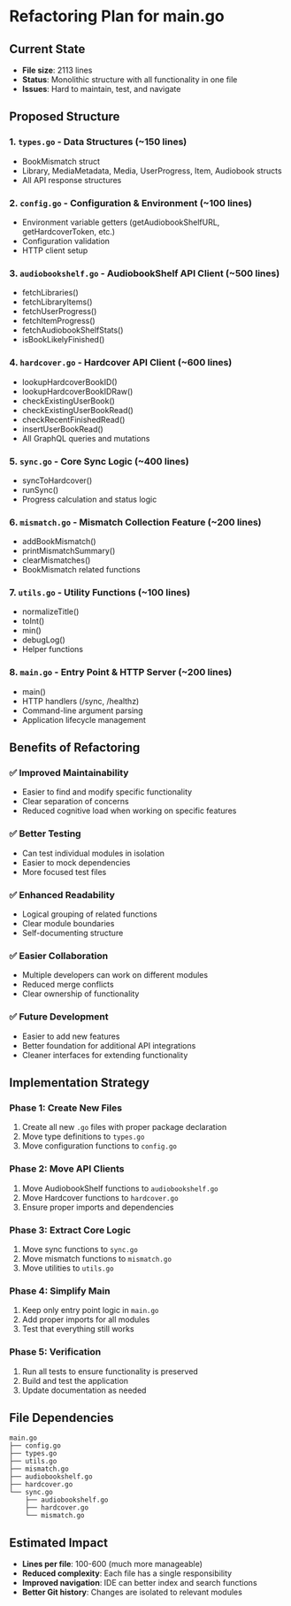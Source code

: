 # Refactoring Plan for main.go

## Current State
- **File size**: 2113 lines
- **Status**: Monolithic structure with all functionality in one file
- **Issues**: Hard to maintain, test, and navigate

## Proposed Structure

### 1. `types.go` - Data Structures (~150 lines)
- BookMismatch struct
- Library, MediaMetadata, Media, UserProgress, Item, Audiobook structs
- All API response structures

### 2. `config.go` - Configuration & Environment (~100 lines)
- Environment variable getters (getAudiobookShelfURL, getHardcoverToken, etc.)
- Configuration validation
- HTTP client setup

### 3. `audiobookshelf.go` - AudiobookShelf API Client (~500 lines)
- fetchLibraries()
- fetchLibraryItems()
- fetchUserProgress()
- fetchItemProgress()
- fetchAudiobookShelfStats()
- isBookLikelyFinished()

### 4. `hardcover.go` - Hardcover API Client (~600 lines)
- lookupHardcoverBookID()
- lookupHardcoverBookIDRaw()
- checkExistingUserBook()
- checkExistingUserBookRead()
- checkRecentFinishedRead()
- insertUserBookRead()
- All GraphQL queries and mutations

### 5. `sync.go` - Core Sync Logic (~400 lines)
- syncToHardcover()
- runSync()
- Progress calculation and status logic

### 6. `mismatch.go` - Mismatch Collection Feature (~200 lines)
- addBookMismatch()
- printMismatchSummary()
- clearMismatches()
- BookMismatch related functions

### 7. `utils.go` - Utility Functions (~100 lines)
- normalizeTitle()
- toInt()
- min()
- debugLog()
- Helper functions

### 8. `main.go` - Entry Point & HTTP Server (~200 lines)
- main()
- HTTP handlers (/sync, /healthz)
- Command-line argument parsing
- Application lifecycle management

## Benefits of Refactoring

### ✅ **Improved Maintainability**
- Easier to find and modify specific functionality
- Clear separation of concerns
- Reduced cognitive load when working on specific features

### ✅ **Better Testing**
- Can test individual modules in isolation
- Easier to mock dependencies
- More focused test files

### ✅ **Enhanced Readability**
- Logical grouping of related functions
- Clear module boundaries
- Self-documenting structure

### ✅ **Easier Collaboration**
- Multiple developers can work on different modules
- Reduced merge conflicts
- Clear ownership of functionality

### ✅ **Future Development**
- Easier to add new features
- Better foundation for additional API integrations
- Cleaner interfaces for extending functionality

## Implementation Strategy

### Phase 1: Create New Files
1. Create all new `.go` files with proper package declaration
2. Move type definitions to `types.go`
3. Move configuration functions to `config.go`

### Phase 2: Move API Clients
1. Move AudiobookShelf functions to `audiobookshelf.go`
2. Move Hardcover functions to `hardcover.go`
3. Ensure proper imports and dependencies

### Phase 3: Extract Core Logic
1. Move sync functions to `sync.go`
2. Move mismatch functions to `mismatch.go`
3. Move utilities to `utils.go`

### Phase 4: Simplify Main
1. Keep only entry point logic in `main.go`
2. Add proper imports for all modules
3. Test that everything still works

### Phase 5: Verification
1. Run all tests to ensure functionality is preserved
2. Build and test the application
3. Update documentation as needed

## File Dependencies

```
main.go
├── config.go
├── types.go
├── utils.go
├── mismatch.go
├── audiobookshelf.go
├── hardcover.go
└── sync.go
    ├── audiobookshelf.go
    ├── hardcover.go
    └── mismatch.go
```

## Estimated Impact
- **Lines per file**: 100-600 (much more manageable)
- **Reduced complexity**: Each file has a single responsibility
- **Improved navigation**: IDE can better index and search functions
- **Better Git history**: Changes are isolated to relevant modules

